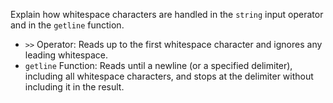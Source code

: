 Explain how whitespace characters are handled in the `string` input operator and in the `getline` function.
* `>>` Operator: Reads up to the first whitespace character and ignores any leading whitespace.
* `getline` Function: Reads until a newline (or a specified delimiter), including all whitespace characters, and stops at the delimiter without including it in the result.